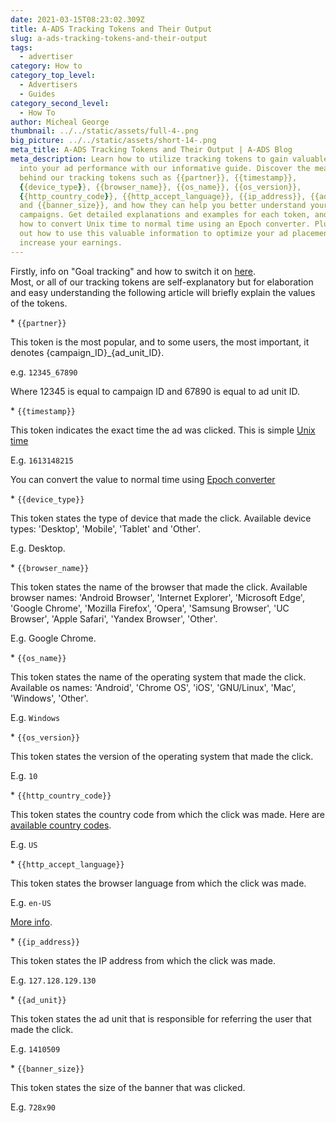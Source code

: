 ```yaml
---
date: 2021-03-15T08:23:02.309Z
title: A-ADS Tracking Tokens and Their Output
slug: a-ads-tracking-tokens-and-their-output
tags:
  - advertiser
category: How to
category_top_level:
  - Advertisers
  - Guides
category_second_level:
  - How To
author: Micheal George
thumbnail: ../../static/assets/full-4-.png
big_picture: ../../static/assets/short-14-.png
meta_title: A-ADS Tracking Tokens and Their Output | A-ADS Blog
meta_description: Learn how to utilize tracking tokens to gain valuable insights
  into your ad performance with our informative guide. Discover the meaning
  behind our tracking tokens such as {{partner}}, {{timestamp}},
  {{device_type}}, {{browser_name}}, {{os_name}}, {{os_version}},
  {{http_country_code}}, {{http_accept_language}}, {{ip_address}}, {{ad_unit}},
  and {{banner_size}}, and how they can help you better understand your ad
  campaigns. Get detailed explanations and examples for each token, and learn
  how to convert Unix time to normal time using an Epoch converter. Plus, find
  out how to use this valuable information to optimize your ad placements and
  increase your earnings.
---
```

Firstly, info on "Goal tracking" and how to switch it on [here](https://a-ads.com/blog/2019-10-16-why-do-i-need-goal-tracking-how-to-switch-it-on/).\
Most, or all of our tracking tokens are self-explanatory but for elaboration and easy understanding the following article will briefly explain the values of the tokens.

\* `{{partner}}`

This token is the most popular, and to some users, the most important, it denotes {campaign\_ID}\_{ad_unit_ID}.

e.g. `12345_67890`

Where 12345 is equal to campaign ID and 67890 is equal to ad unit ID.

\* `{{timestamp}}`

This token indicates the exact time the ad was clicked. This is simple [Unix time](https://en.wikipedia.org/wiki/Unix_time)

E.g. `1613148215`

You can convert the value to normal time using [Epoch converter](https://www.epochconverter.com/)

\* `{{device_type}}`

This token states the type of device that made the click. Available device types: 'Desktop', 'Mobile', 'Tablet' and 'Other'.

E.g. Desktop.

\* `{{browser_name}}`

This token states the name of the browser that made the click. Available browser names: 'Android Browser', 'Internet Explorer', 'Microsoft Edge', 'Google Chrome', 'Mozilla Firefox', 'Opera', 'Samsung Browser', 'UC Browser', 'Apple Safari', 'Yandex Browser', 'Other'.

E.g. Google Chrome.

\* `{{os_name}}`

This token states the name of the operating system that made the click. Available os names: 'Android', 'Chrome OS', 'iOS', 'GNU/Linux', 'Mac', 'Windows', 'Other'.

E.g. `Windows`

\*  `{{os_version}}`

This token states the version of the operating system that made the click.

E.g. `10`

\* `{{http_country_code}}`

This token states the country code from which the click was made. Here are [available country codes](https://dev.maxmind.com/geoip/legacy/codes/iso3166/).

E.g. `US`

\* `{{http_accept_language}}`

This token states the browser language from which the click was made.

E.g. `en-US`

[More info](https://developer.mozilla.org/en-US/docs/Web/HTTP/Headers/Accept-Language).

\* `{{ip_address}}`

This token states the IP address from which the click was made.

E.g. `127.128.129.130`

\* `{{ad_unit}}`

This token states the ad unit that is responsible for referring the user that made the click.

E.g. `1410509`

\* `{{banner_size}}`

This token states the size of the banner that was clicked.

E.g. `728x90`
